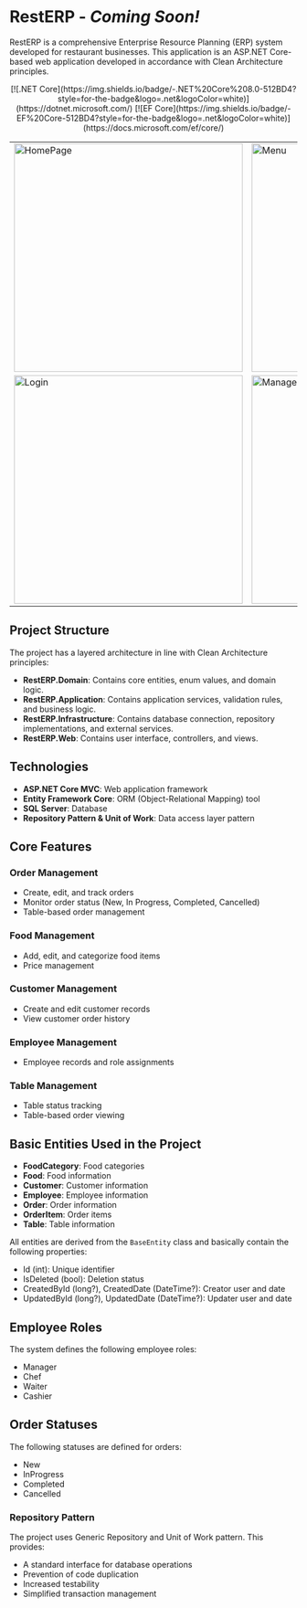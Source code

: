 # RestERP - *Coming Soon!*

RestERP is a comprehensive Enterprise Resource Planning (ERP) system developed for restaurant businesses. This application is an ASP.NET Core-based web application developed in accordance with Clean Architecture principles.

<div align="center">
[![.NET Core](https://img.shields.io/badge/-.NET%20Core%208.0-512BD4?style=for-the-badge&logo=.net&logoColor=white)](https://dotnet.microsoft.com/)
[![EF Core](https://img.shields.io/badge/-EF%20Core-512BD4?style=for-the-badge&logo=.net&logoColor=white)](https://docs.microsoft.com/ef/core/)
</div>


<div align="center">
   <div align="center">
    <table>
        <tr>
            <td>
                <img src="https://github.com/user-attachments/assets/442c3b80-6ec3-4361-a92b-eeba9d05cfa1" alt="HomePage" width="400"/>
            </td>
            <td>
                <img src="https://github.com/user-attachments/assets/fb6a0911-d1f6-4ab6-bda0-20864dcb230f" alt="Menu" width="400"/>
            </td>
        </tr>
        <tr>
            <td>
                <img src=https://github.com/user-attachments/assets/6430fa8b-d8a6-4750-97af-45b6d45a37db" alt="Login" width="400"/>
            </td>
            <td>
                <img src="https://github.com/user-attachments/assets/bfa94f86-088c-44a1-aa07-d21fd3fa05e1" alt="Management" width="400"/>
            </td>
        </tr>
    </table>
</div>
</div>


## Project Structure

The project has a layered architecture in line with Clean Architecture principles:

- **RestERP.Domain**: Contains core entities, enum values, and domain logic.
- **RestERP.Application**: Contains application services, validation rules, and business logic.
- **RestERP.Infrastructure**: Contains database connection, repository implementations, and external services.
- **RestERP.Web**: Contains user interface, controllers, and views.

## Technologies

- **ASP.NET Core MVC**: Web application framework
- **Entity Framework Core**: ORM (Object-Relational Mapping) tool
- **SQL Server**: Database
- **Repository Pattern & Unit of Work**: Data access layer pattern

## Core Features

### Order Management
- Create, edit, and track orders
- Monitor order status (New, In Progress, Completed, Cancelled)
- Table-based order management

### Food Management
- Add, edit, and categorize food items
- Price management

### Customer Management
- Create and edit customer records
- View customer order history

### Employee Management
- Employee records and role assignments

### Table Management
- Table status tracking
- Table-based order viewing

## Basic Entities Used in the Project

- **FoodCategory**: Food categories
- **Food**: Food information
- **Customer**: Customer information
- **Employee**: Employee information
- **Order**: Order information
- **OrderItem**: Order items
- **Table**: Table information

All entities are derived from the `BaseEntity` class and basically contain the following properties:
- Id (int): Unique identifier
- IsDeleted (bool): Deletion status
- CreatedById (long?), CreatedDate (DateTime?): Creator user and date
- UpdatedById (long?), UpdatedDate (DateTime?): Updater user and date

## Employee Roles
The system defines the following employee roles:
- Manager
- Chef
- Waiter
- Cashier

## Order Statuses
The following statuses are defined for orders:
- New
- InProgress
- Completed
- Cancelled

### Repository Pattern
The project uses Generic Repository and Unit of Work pattern. This provides:
- A standard interface for database operations
- Prevention of code duplication
- Increased testability
- Simplified transaction management
